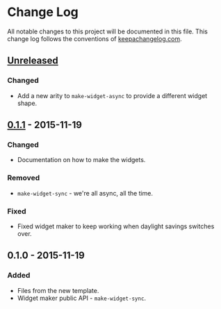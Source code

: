 # Change Log
All notable changes to this project will be documented in this file. This change log follows the conventions of [keepachangelog.com](http://keepachangelog.com/).

## [Unreleased][unreleased]
### Changed
- Add a new arity to `make-widget-async` to provide a different widget shape.

## [0.1.1] - 2015-11-19
### Changed
- Documentation on how to make the widgets.

### Removed
- `make-widget-sync` - we're all async, all the time.

### Fixed
- Fixed widget maker to keep working when daylight savings switches over.

## 0.1.0 - 2015-11-19
### Added
- Files from the new template.
- Widget maker public API - `make-widget-sync`.

[unreleased]: https://github.com/your-name/irc-bridge/compare/0.1.1...HEAD
[0.1.1]: https://github.com/your-name/irc-bridge/compare/0.1.0...0.1.1
